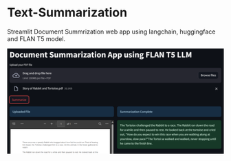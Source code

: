 # Text-Summarization

Streamlit Document Summrization web app using langchain, huggingface and FLAN T5 model.

![Screenshot](imgs/screenshot.png)